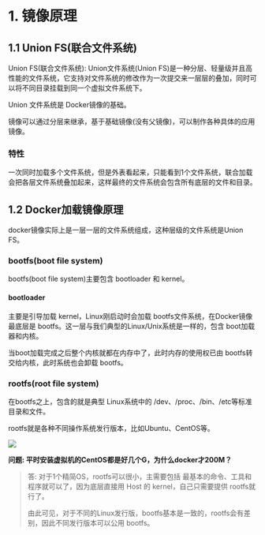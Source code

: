 # 1. 镜像原理

## 1.1 Union FS(联合文件系统)
Union FS(联合文件系统): Union文件系统(Union FS)是一种分层、轻量级并且高性能的文件系统，它支持对文件系统的修改作为一次提交来一层层的叠加，同时可以将不同目录挂载到同一个虚拟文件系统下。

Union 文件系统是 Docker镜像的基础。

镜像可以通过分层来继承，基于基础镜像(没有父镜像)，可以制作各种具体的应用镜像。

### 特性

一次同时加载多个文件系统，但是外表看起来，只能看到1个文件系统，联合加载会把各层文件系统叠加起来，这样最终的文件系统会包含所有底层的文件和目录。


## 1.2 Docker加载镜像原理

docker镜像实际上是一层一层的文件系统组成，这种层级的文件系统是Union FS。

### bootfs(boot file system)
bootfs(boot file system)主要包含 bootloader 和 kernel。

#### bootloader

主要是引导加载 kernel，Linux刚启动时会加载 bootfs文件系统，在Docker镜像最底层是 bootfs。这一层与我们典型的Linux/Unix系统是一样的，包含 boot加载器和内核。

当boot加载完成之后整个内核就都在内存中了，此时内存的使用权已由 bootfs转交给内核，此时系统也会卸载 bootfs。

### rootfs(root file system)

在bootfs之上，包含的就是典型 Linux系统中的 /dev、/proc、/bin、/etc等标准目录和文件。

rootfs就是各种不同操作系统发行版本，比如Ubuntu、CentOS等。

![](../assets/bootfs和rootfs.png)


**问题: 平时安装虚拟机的CentOS都是好几个G，为什么docker才200M？**

> 答: 对于1个精简OS，rootfs可以很小，主需要包括 最基本的命令、工具和程序就可以了，因为底层直接用 Host 的 kernel，自己只需要提供 rootfs就行了。
>
> 由此可见，对于不同的Linux发行版，bootfs基本是一致的，rootfs会有差别，因此不同发行版本可以公用 bootfs。
